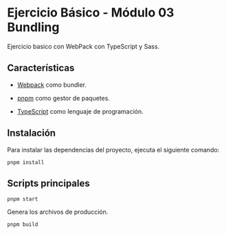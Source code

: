 # Ejercicio Básico - Módulo 03 Bundling

Ejercicio basico con WebPack con TypeScript y Sass.

## Características

- [Webpack](https://webpack.js.org/) como bundler.

- [pnpm](https://pnpm.io/) como gestor de paquetes.

- [TypeScript](https://www.typescriptlang.org/) como lenguaje de programación.

## Instalación

Para instalar las dependencias del proyecto, ejecuta el siguiente comando:

```shell
pnpm install
```

## Scripts principales

```shell
pnpm start
```

Genera los archivos de producción.

```shell
pnpm build
```
